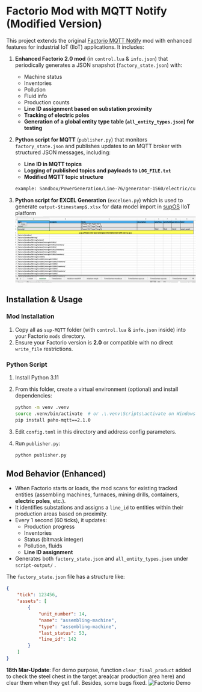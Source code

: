 # Factorio Mod with MQTT Notify (Modified Version)

This project extends the original [Factorio MQTT Notify](https://github.com/intellicintegration/Factorio-MQTT-Notify) mod with enhanced features for industrial IoT (IIoT) applications. It includes:

1.  **Enhanced Factorio 2.0 mod** (in `control.lua` & `info.json`) that periodically generates a JSON snapshot (`factory_state.json`) with:
    * Machine status
    * Inventories
    * Pollution
    * Fluid info
    * Production counts
    * **Line ID assignment based on substation proximity**
    * **Tracking of electric poles**
    * **Generation of a global entity type table (`all_entity_types.json`) for testing**

2.  **Python script for MQTT** (`publisher.py`) that monitors `factory_state.json` and publishes updates to an MQTT broker with structured JSON messages, including:
    * **Line ID in MQTT topics**
    * **Logging of published topics and payloads to `LOG_FILE.txt`**
    * **Modified MQTT topic structure**

    ```txt
    example: Sandbox/PowerGeneration/Line-76/generator-1560/electric/current_energy
    ```
3.  **Python script for EXCEL Generation** (`excelGen.py`) which is used to generate `output-$timestamp$.xlsx` for data model import in [supOS](https://supos-proveit.supos.app) IIoT platform
    ![Excel Demo](excel_demo.png)

## Installation & Usage

### Mod Installation

1.  Copy all as `sup-MQTT` folder (with `control.lua` & `info.json` inside) into your Factorio `mods` directory.
2.  Ensure your Factorio version is **2.0** or compatible with no direct `write_file` restrictions.

### Python Script

1.  Install Python 3.11
2.  From this folder, create a virtual environment (optional) and install dependencies:

    ```bash
    python -m venv .venv
    source .venv/bin/activate  # or .\.venv\Scripts\activate on Windows
    pip install paho-mqtt==2.1.0
    ```
3. Edit `config.toml` in this directory and address config parameters.

4.  Run `publisher.py`:

    ```bash
    python publisher.py
    ```

## Mod Behavior (Enhanced)

* When Factorio starts or loads, the mod scans for existing tracked entities (assembling machines, furnaces, mining drills, containers, **electric poles**, etc.).
* It identifies substations and assigns a `line_id` to entities within their production areas based on proximity.
* Every 1 second (60 ticks), it updates:
    * Production progress
    * Inventories
    * Status (bitmask integer)
    * Pollution, fluids
    * **Line ID assignment**
* Generates both `factory_state.json` and `all_entity_types.json` under `script-output/` .

The `factory_state.json` file has a structure like:

```json
{
    "tick": 123456,
    "assets": [
        {
            "unit_number": 14,
            "name": "assembling-machine",
            "type": "assembling-machine",
            "last_status": 53,
            "line_id": 142
        }
    ]
}
```
**18th Mar-Update**: For demo purpose, function `clear_final_product` added to check the steel chest in the target area(car production area here) and clear them when they get full. Besides, some bugs fixed.
![Factorio Demo](factorio_demo.png)